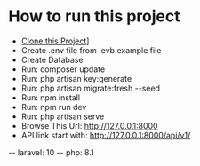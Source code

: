 # How to run this project

- [Clone this Project](https://github.com/hridoy-roy/app-api/)]
- Create .env file from .evb.example file
- Create Database
- Run: composer update
- Run: php artisan key:generate
- Run: php artisan migrate:fresh --seed
- Run: npm install
- Run: npm run dev
- Run: php artisan serve
- Browse This Url: http://127.0.0.1:8000
- API link start with: http://127.0.0.1:8000/api/v1/

-- laravel: 10 
-- php: 8.1
